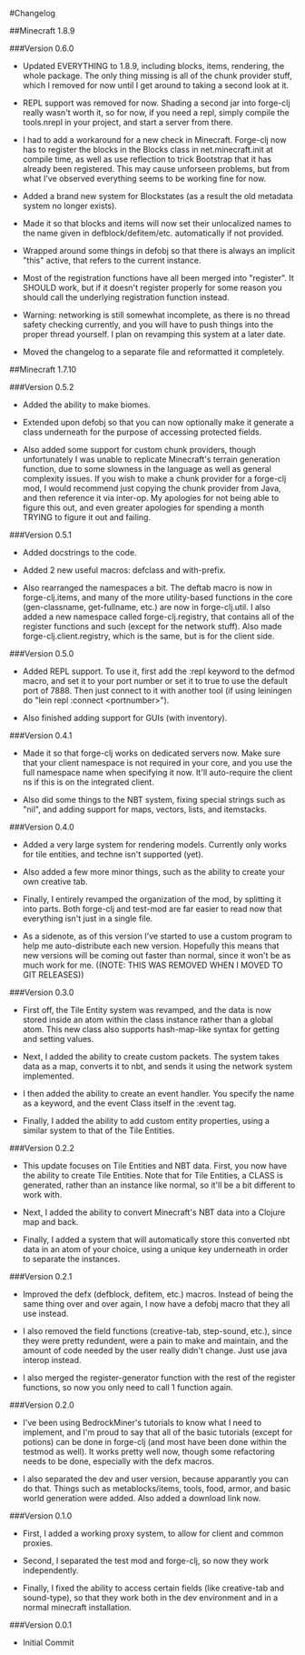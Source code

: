 #Changelog

##Minecraft 1.8.9

###Version 0.6.0

- Updated EVERYTHING to 1.8.9, including blocks, items, rendering, the whole package. The only thing missing is all of the chunk provider stuff, which I removed for now until I get around to taking a second look at it.

- REPL support was removed for now. Shading a second jar into forge-clj really wasn't worth it, so for now, if you need a repl, simply compile the tools.nrepl in your project, and start a server from there.

- I had to add a workaround for a new check in Minecraft. Forge-clj now has to register the blocks in the Blocks class in net.minecraft.init at compile time, as well as use reflection to trick Bootstrap that it has already been registered. This may cause unforseen problems, but from what I've observed everything seems to be working fine for now.

- Added a brand new system for Blockstates (as a result the old metadata system no longer exists).

- Made it so that blocks and items will now set their unlocalized names to the name given in defblock/defitem/etc. automatically if not provided.

- Wrapped around some things in defobj so that there is always an implicit "this" active, that refers to the current instance.

- Most of the registration functions have all been merged into "register". It SHOULD work, but if it doesn't register properly for some reason you should call the underlying registration function instead.

- Warning: networking is still somewhat incomplete, as there is no thread safety checking currently, and you will have to push things into the proper thread yourself. I plan on revamping this system at a later date.

- Moved the changelog to a separate file and reformatted it completely.

##Minecraft 1.7.10

###Version 0.5.2

- Added the ability to make biomes.

- Extended upon defobj so that you can now optionally make it generate a class underneath for the purpose of accessing protected fields.

- Also added some support for custom chunk providers, though unfortunately I was unable to replicate Minecraft's terrain generation function, due to some slowness in the language as well as general complexity issues. If you wish to make a chunk provider for a forge-clj mod, I would recommend just copying the chunk provider from Java, and then reference it via inter-op. My apologies for not being able to figure this out, and even greater apologies for spending a month TRYING to figure it out and failing.

###Version 0.5.1

- Added docstrings to the code.

- Added 2 new useful macros: defclass and with-prefix.

- Also rearranged the namespaces a bit. The deftab macro is now in forge-clj.items, and many of the more utility-based functions in the core (gen-classname, get-fullname, etc.) are now in forge-clj.util. I also added a new namespace called forge-clj.registry, that contains all of the register functions and such (except for the network stuff). Also made forge-clj.client.registry, which is the same, but is for the client side.

###Version 0.5.0

- Added REPL support. To use it, first add the :repl keyword to the defmod macro, and set it to your port number or set it to true to use the default port of 7888. Then just connect to it with another tool (if using leiningen do "lein repl :connect \<portnumber\>").

- Also finished adding support for GUIs (with inventory).

###Version 0.4.1

- Made it so that forge-clj works on dedicated servers now. Make sure that your client namespace is not required in your core, and you use the full namespace name when specifying it now. It'll auto-require the client ns if this is on the integrated client.

- Also did some things to the NBT system, fixing special strings such as "nil", and adding support for maps, vectors, lists, and itemstacks.

###Version 0.4.0

- Added a very large system for rendering models. Currently only works for tile entities, and techne isn't supported (yet).

- Also added a few more minor things, such as the ability to create your own creative tab.

- Finally, I entirely revamped the organization of the mod, by splitting it into parts. Both forge-clj and test-mod are far easier to read now that everything isn't just in a single file.

- As a sidenote, as of this version I've started to use a custom program to help me auto-distribute each new version. Hopefully this means that new versions will be coming out faster than normal, since it won't be as much work for me. ((NOTE: THIS WAS REMOVED WHEN I MOVED TO GIT RELEASES))

###Version 0.3.0

- First off, the Tile Entity system was revamped, and the data is now stored inside an atom within the class instance rather than a global atom. This new class also supports hash-map-like syntax for getting and setting values.

- Next, I added the ability to create custom packets. The system takes data as a map, converts it to nbt, and sends it using the network system implemented.

- I then added the ability to create an event handler. You specify the name as a keyword, and the event Class itself in the :event tag.

- Finally, I added the ability to add custom entity properties, using a similar system to that of the Tile Entities.

###Version 0.2.2

- This update focuses on Tile Entities and NBT data. First, you now have the ability to create Tile Entities. Note that for Tile Entities, a CLASS is generated, rather than an instance like normal, so it'll be a bit different to work with.

- Next, I added the ability to convert Minecraft's NBT data into a Clojure map and back.

- Finally, I added a system that will automatically store this converted nbt data in an atom of your choice, using a unique key underneath in order to separate the instances.

###Version 0.2.1

- Improved the defx (defblock, defitem, etc.) macros. Instead of being the same thing over and over again, I now have a defobj macro that they all use instead.

- I also removed the field functions (creative-tab, step-sound, etc.), since they were pretty redundent, were a pain to make and maintain, and the amount of code needed by the user really didn't change. Just use java interop instead.

- I also merged the register-generator function with the rest of the register functions, so now you only need to call 1 function again.

###Version 0.2.0

- I've been using BedrockMiner's tutorials to know what I need to implement, and I'm proud to say that all of the basic tutorials (except for potions) can be done in forge-clj (and most have been done within the testmod as well). It works pretty well now, though some refactoring needs to be done, especially with the defx macros.

- I also separated the dev and user version, because apparantly you can do that. Things such as metablocks/items, tools, food, armor, and basic world generation were added. Also added a download link now.

###Version 0.1.0

- First, I added a working proxy system, to allow for client and common proxies.

- Second, I separated the test mod and forge-clj, so now they work independently.

- Finally, I fixed the ability to access certain fields (like creative-tab and sound-type), so that they work both in the dev environment and in a normal minecraft installation.

###Version 0.0.1

- Initial Commit
